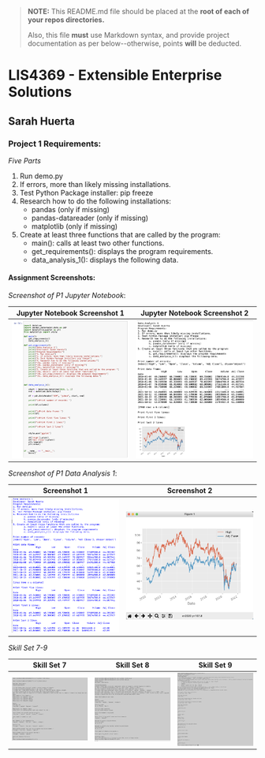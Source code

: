 > **NOTE:** This README.md file should be placed at the **root of each of your repos directories.**
>
>Also, this file **must** use Markdown syntax, and provide project documentation as per below--otherwise, points **will** be deducted.
>

# LIS4369 - Extensible Enterprise Solutions

## Sarah Huerta

### Project 1 Requirements:

*Five Parts*

1. Run demo.py
2. If errors, more than likely missing installations.
3. Test Python Package installer: pip freeze
4. Research how to do the following installations:
    * pandas (only if missing)
    * pandas-datareader (only if missing)
    * matplotlib (only if missing)
5. Create at least three functions that are called by the program:
    * main(): calls at least two other functions.
    * get_requirements(): displays the program requirements.
    * data_analysis_1(): displays the following data.

#### Assignment Screenshots:
*Screenshot of P1 Jupyter Notebook*:

| Jupyter Notebook Screenshot 1 | Jupyter Notebook Screenshot 2 |
| ---------------------------------------| --------------------------------------- |
| ![P1 Jupyter Notebook Screenshot 1](p1_jup1.png) | ![P1 Jupyter Notebook Screenshot 1](p1_jup2.png)  |



*Screenshot of P1 Data Analysis 1*:

| Screenshot 1 |  Screenshot 2 |
| -----------------------------------| ----------------------------------- |
| ![P1 Screenshot 1](p1_1.png) | ![P1 Screenshot 2](p1_2.png) |


*Skill Set 7-9*

| Skill Set 7 | Skill Set 8 | Skill Set 9 |
| -----------------------------------| ----------------------------------- | ----------------------------------- |
| ![Skill set 7](ss7_list.png) | ![Skill set 8](ss8_tuples.png) | ![Skill set 9](ss9_sets.png) |
